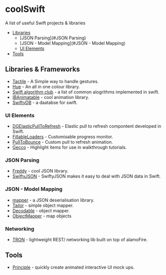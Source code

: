 # coolSwift
A list of useful Swift projects &amp; libraries
- [Libraries](#Libraries)
  - [JSON Parsing](#JSON Parsing)
  - [JSON - Model Mapping](#JSON - Model Mapping)
  - [UI Elements](#UIElements)
- [Tools](#Tools)

## Libraries & Frameworks
* [Tactile](https://github.com/delba/Tactile) - A Simple way to handle gestures.
* [Hue](https://github.com/hyperoslo/Hue) - An all in one colour library.
* [Swift algorithm club](https://github.com/hollance/swift-algorithm-club) - a list of common alogrithms implemented in swift.
* [IBAnimatable](https://github.com/JakeLin/IBAnimatable) - cool animation library.
* [SwiftyDB](https://github.com/Oyvindkg/swiftydb) - a daatabse for swift.

### UI Elements
* [DGElasticPullToRefresh](https://github.com/gontovnik/DGElasticPullToRefresh) - Elastic pull to refresh compontent developed in Swift.
* [FillableLoaders](https://github.com/poolqf/FillableLoaders) - Customisable progress monitor.
* [PullToBounce](https://github.com/entotsu/PullToBounce) - Custom pull to refresh animation.
* [Gecco](https://github.com/yukiasai/Gecco) - Highlight items for use in walkthrough tutorials.


### JSON Parsing
* [Freddy](https://github.com/bignerdranch/Freddy) - cool JSON library.
* [SwiftyJSON](https://github.com/SwiftyJSON/SwiftyJSON) - SwiftyJSON makes it easy to deal with JSON data in Swift.

### JSON - Model Mapping
* [mapper](https://github.com/lyft/mapper) - a JSON deserialisation library.
* [Tailor](https://github.com/zenangst/Tailor) - simple object mapper.
* [Decodable](https://github.com/Anviking/Decodable) - object mapper.
* [ObjectMapper](https://github.com/Hearst-DD/ObjectMapper) - map objects

### Networking
* [TRON](https://github.com/MLSDev/TRON) - lightweight REST/ networking lib built on top of alamoFire.

## Tools
* [Principle](http://principleformac.com/) - quickly create animated interactive UI mock ups.
